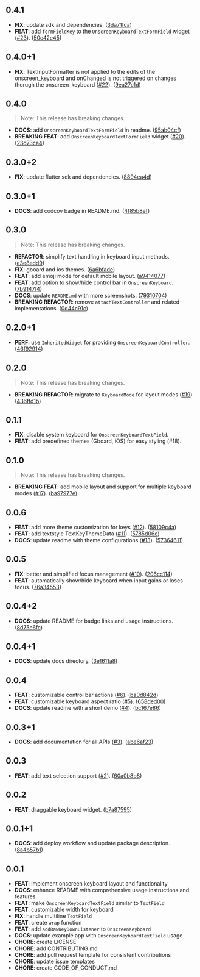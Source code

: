 ## 0.4.1

 - **FIX**: update sdk and dependencies. ([3da71fca](https://github.com/albinpk/flutter_onscreen_keyboard/commit/3da71fca135e7a2963298df9ea12101ce5ff6a9a))
 - **FEAT**: add `formFieldKey` to the `OnscreenKeyboardTextFormField` widget ([#23](https://github.com/albinpk/flutter_onscreen_keyboard/issues/23)). ([50c42e45](https://github.com/albinpk/flutter_onscreen_keyboard/commit/50c42e450a701fbab717732dd57a07eecfa11b95))

## 0.4.0+1

 - **FIX**: TextInputFormatter is not applied to the edits of the onscreen_keyboard and onChanged is not triggered on changes thorugh the onscreen_keyboard ([#22](https://github.com/albinpk/flutter_onscreen_keyboard/issues/22)). ([9ea27c1d](https://github.com/albinpk/flutter_onscreen_keyboard/commit/9ea27c1ddf9dd93305fff1818ca1abd5995a37a0))

## 0.4.0

> Note: This release has breaking changes.

 - **DOCS**: add `OnscreenKeyboardTextFormField` in readme. ([95ab04cf](https://github.com/albinpk/flutter_onscreen_keyboard/commit/95ab04cfc55e2badcac43f7d30b7c6f04f49addc))
 - **BREAKING** **FEAT**: add `OnscreenKeyboardTextFormField` widget ([#20](https://github.com/albinpk/flutter_onscreen_keyboard/issues/20)). ([23d73ca4](https://github.com/albinpk/flutter_onscreen_keyboard/commit/23d73ca43c113d0f0687018c0fadfec89b925de4))

## 0.3.0+2

 - **FIX**: update flutter sdk and dependencies. ([8894ea4d](https://github.com/albinpk/flutter_onscreen_keyboard/commit/8894ea4d86b10f732d0599d81f59fded5fda95a2))

## 0.3.0+1

 - **DOCS**: add codcov badge in README.md. ([4f85b8ef](https://github.com/albinpk/flutter_onscreen_keyboard/commit/4f85b8ef593a243481dee1fb8da34fefe43802fe))

## 0.3.0

> Note: This release has breaking changes.

 - **REFACTOR**: simplify text handling in keyboard input methods. ([e3e8edd9](https://github.com/albinpk/flutter_onscreen_keyboard/commit/e3e8edd995006270960e763fca57b5cdf963fe97))
 - **FIX**: gboard and ios themes. ([6a6bfade](https://github.com/albinpk/flutter_onscreen_keyboard/commit/6a6bfadee84837f47289853f3f5bcc04100a3a02))
 - **FEAT**: add emoji mode for default mobile layout. ([a9414077](https://github.com/albinpk/flutter_onscreen_keyboard/commit/a9414077895ebc4d539cabd73c27f14d5dd59996))
 - **FEAT**: add option to show/hide control bar in `OnscreenKeyboard`. ([7b9147f4](https://github.com/albinpk/flutter_onscreen_keyboard/commit/7b9147f44c94fdf3610e99cb52d092258d8aa2ac))
 - **DOCS**: update `README.md` with more screenshots. ([79310704](https://github.com/albinpk/flutter_onscreen_keyboard/commit/7931070410aa150665beabe0ec1c9b46cc508944))
 - **BREAKING** **REFACTOR**: remove `attachTextController` and related implementations. ([0d44c91c](https://github.com/albinpk/flutter_onscreen_keyboard/commit/0d44c91c1387ad93c0ac8738bb7d35d9d79f9ca1))

## 0.2.0+1

 - **PERF**: use `InheritedWidget` for providing `OnscreenKeyboardController`. ([46f92914](https://github.com/albinpk/flutter_onscreen_keyboard/commit/46f92914ba6f0ed7a4f6397c07af93f04b7980f2))

## 0.2.0

> Note: This release has breaking changes.

 - **BREAKING** **REFACTOR**: migrate to `KeyboardMode` for layout modes ([#19](https://github.com/albinpk/flutter_onscreen_keyboard/issues/19)). ([436ffd1b](https://github.com/albinpk/flutter_onscreen_keyboard/commit/436ffd1bf342c18f6efbea8281e1d473de3e704a))

## 0.1.1

 - **FIX**: disable system keyboard for `OnscreenKeyboardTextField`.
 - **FEAT**: add predefined themes (Gboard, iOS) for easy styling (#18).

## 0.1.0

> Note: This release has breaking changes.

 - **BREAKING** **FEAT**: add mobile layout and support for multiple keyboard modes ([#17](https://github.com/albinpk/flutter_onscreen_keyboard/issues/17)). ([ba97977e](https://github.com/albinpk/flutter_onscreen_keyboard/commit/ba97977ed9cebe3c4aac4eccf3bb1ffd2b193814))

## 0.0.6

 - **FEAT**: add more theme customization for keys ([#12](https://github.com/albinpk/flutter_onscreen_keyboard/issues/12)). ([58109c4a](https://github.com/albinpk/flutter_onscreen_keyboard/commit/58109c4a06b91088466bec1e66fc472f2dfe81b8))
 - **FEAT**: add textstyle TextKeyThemeData ([#11](https://github.com/albinpk/flutter_onscreen_keyboard/issues/11)). ([5785d06e](https://github.com/albinpk/flutter_onscreen_keyboard/commit/5785d06e0e89eac1290ee313770e752c3dc5496f))
 - **DOCS**: update readme with theme configurations ([#13](https://github.com/albinpk/flutter_onscreen_keyboard/issues/13)). ([57364611](https://github.com/albinpk/flutter_onscreen_keyboard/commit/57364611386fba4c7f2d267bb6bb2a2eae906f34))

## 0.0.5

 - **FIX**: better and simplified focus management ([#10](https://github.com/albinpk/flutter_onscreen_keyboard/issues/10)). ([206cc114](https://github.com/albinpk/flutter_onscreen_keyboard/commit/206cc1149905a7ddd2b8fc8421cd7a5b5fdc8dae))
 - **FEAT**: automatically show/hide keyboard when input gains or loses focus. ([76a34553](https://github.com/albinpk/flutter_onscreen_keyboard/commit/76a3455384de036085afc31824a9c8989a1168bb))

## 0.0.4+2

 - **DOCS**: update README for badge links and usage instructions. ([8d75e6fc](https://github.com/albinpk/flutter_onscreen_keyboard/commit/8d75e6fc040b38a5fa6ebd01b870e73853f63421))

## 0.0.4+1

 - **DOCS**: update docs directory. ([3e1611a8](https://github.com/albinpk/flutter_onscreen_keyboard/commit/3e1611a82c1ef49b12322d4562c8a1688ee42e06))

## 0.0.4

 - **FEAT**: customizable control bar actions ([#6](https://github.com/albinpk/flutter_onscreen_keyboard/issues/6)). ([ba0d842d](https://github.com/albinpk/flutter_onscreen_keyboard/commit/ba0d842d61e3100c20d506cab627334abf566330))
 - **FEAT**: customizable keyboard aspect ratio ([#5](https://github.com/albinpk/flutter_onscreen_keyboard/issues/5)). ([658ded00](https://github.com/albinpk/flutter_onscreen_keyboard/commit/658ded00eb80a78d0818ac2b73dd1735181f3a84))
 - **DOCS**: update readme with a short demo ([#4](https://github.com/albinpk/flutter_onscreen_keyboard/issues/4)). ([bc167e86](https://github.com/albinpk/flutter_onscreen_keyboard/commit/bc167e86a0a775a4e2560b66302c28889ffce04d))

## 0.0.3+1

 - **DOCS**: add documentation for all APIs ([#3](https://github.com/albinpk/flutter_onscreen_keyboard/issues/3)). ([abe6af23](https://github.com/albinpk/flutter_onscreen_keyboard/commit/abe6af233aeca5d1ecfadcc0f6f2d324916be33b))

## 0.0.3

 - **FEAT**: add text selection support ([#2](https://github.com/albinpk/flutter_onscreen_keyboard/issues/2)). ([60a0b8b8](https://github.com/albinpk/flutter_onscreen_keyboard/commit/60a0b8b8d88cc54bc94927d818d231bb299d2c95))

## 0.0.2

 - **FEAT**: draggable keyboard widget. ([b7a87595](https://github.com/albinpk/flutter_onscreen_keyboard/commit/b7a87595b670ccb4ea2ee39bfb84e3588fd8c424))

## 0.0.1+1

 - **DOCS**: add deploy workflow and update package description. ([8a4b57b1](https://github.com/albinpk/flutter_onscreen_keyboard/commit/8a4b57b1f689f6a62f650e93800a787ef313383f))

## 0.0.1

 - **FEAT**: implement onscreen keyboard layout and functionality
 - **DOCS**: enhance README with comprehensive usage instructions and features.
 - **FEAT**: make `OnscreenKeyboardTextField` similar to `TextField`
 - **FEAT**: customizable width for keyboard
 - **FIX**: handle multiline `TextField`
 - **FEAT**: create `wrap` function
 - **FEAT**: add `addRawKeyDownListener` to `OnscreenKeyboard`
 - **DOCS**: update example app with `OnscreenKeyboardTextField` usage
 - **CHORE**: create LICENSE
 - **CHORE**: add CONTRIBUTING.md
 - **CHORE**: add pull request template for consistent contributions
 - **CHORE**: update issue templates
 - **CHORE**: create CODE_OF_CONDUCT.md
